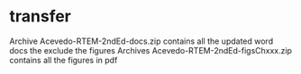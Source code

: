 # transfer
Archive Acevedo-RTEM-2ndEd-docs.zip contains all the updated word docs the exclude the figures
Archives Acevedo-RTEM-2ndEd-figsChxxx.zip contains all the figures in pdf
